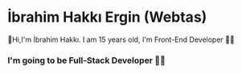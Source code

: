 # İbrahim Hakkı Ergin (Webtas)
:wave:Hi,I'm İbrahim Hakkı. I am 15 years old, I'm Front-End Developer :man_technologist:
### I'm going to be Full-Stack Developer :man_technologist:
